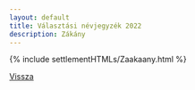 ```yaml
---
layout: default
title: Választási névjegyzék 2022
description: Zákány
---
```


{% include settlementHTMLs/Zaakaany.html %}

[Vissza](./)